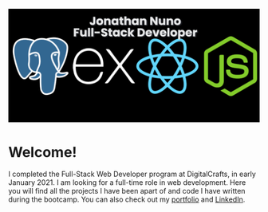 ![Logo Banner](github-banner.png)

# Welcome!

I completed the Full-Stack Web Developer program at DigitalCrafts, in early January 2021. I am looking for a full-time role in web development.
Here you will find all the projects I have been apart of and code I have written during the bootcamp.
You can also check out my [portfolio](https://Jonathan-Nuno.dev/) and [LinkedIn](https://www.linkedin.com/in/jonathannuno/).